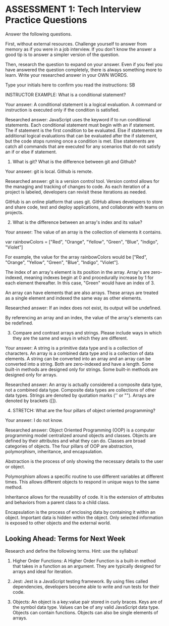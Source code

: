 # ASSESSMENT 1: Tech Interview Practice Questions

Answer the following questions.

First, without external resources. Challenge yourself to answer from memory as if you were in a job interview. If you don't know the answer a good tip is to answer a simpler version of the question.

Then, research the question to expand on your answer. Even if you feel you have answered the question completely, there is always something more to learn. Write your researched answer in your OWN WORDS.

Type your initials here to confirm you read the instructions: SB

INSTRUCTOR EXAMPLE: What is a conditional statement?

Your answer: A conditional statement is a logical evaluation. A command or instruction is executed only if the condition is satisfied.

Researched answer: JavaScript uses the keyword if to run conditional statements. Each conditional statement must begin with an if statement. The if statement is the first condition to be evaluated. Else if statements are additional logical evaluations that can be evaluated after the if statement, but the code stops running once a condition is met. Else statements are catch all commands that are executed for any scenarios that do not satisfy an if or else if statement.

1. What is git? What is the difference between git and Github?

Your answer: git is local. Github is remote.

Researched answer: git is a version control tool. Version control allows for the managing and tracking of changes to code. As each iteration of a project is labeled, developers can revisit these iterations as needed.

GitHub is an online platform that uses git. GitHub allows developers to store and share code, test and deploy applications, and collaborate with teams on projects.

2. What is the difference between an array's index and its value?

Your answer: The value of an array is the collection of elements it contains.

var rainbowColors = ["Red", "Orange", "Yellow", "Green", "Blue", "Indigo", "Violet"]

For example, the value for the array rainbowColors would be ["Red", "Orange", "Yellow", "Green", "Blue", "Indigo", "Violet"].

The index of an array's element is its position in the array. Array's are zero-indexed, meaning indexes begin at 0 and procedurally increase by 1 for each element thereafter. In this case, "Green" would have an index of 3.

An array can have elements that are also arrays. These arrays are treated as a single element and indexed the same way as other elements.

Researched answer: If an index does not exist, its output will be undefined.

By referencing an array and an index, the value of the array's elements can be redefined.

3. Compare and contrast arrays and strings. Please include ways in which they are the same and ways in which they are different.

Your answer: A string is a primitive data type and is a collection of characters. An array is a combined data type and is a collection of data elements. A string can be converted into an array and an array can be converted into a string. Both are zero-indexed and have a length. Some built-in methods are designed only for strings. Some built-in methods are designed only for arrays.

Researched answer: An array is actually considered a composite data type, not a combined data type. Composite data types are collections of other data types. Strings are denoted by quotation marks ('' or ""). Arrays are denoted by brackets ([]).

4. STRETCH: What are the four pillars of object oriented programming?

Your answer: I do not know.

Researched answer: Object Oriented Programming (OOP) is a computer programming model centralized around objects and classes. Objects are defined by their attributes and what they can do. Classes are broad categories of objects. The four pillars of OOP are abstraction, polymorphism, inheritance, and encapsulation.

Abstraction is the process of only showing the necessary details to the user or object.

Polymorphism allows a specific routine to use different variables at different times. This allows different objects to respond in unique ways to the same method.

Inheritance allows for the reusability of code. It is the extension of attributes and behaviors from a parent class to a child class.

Encapsulation is the process of enclosing data by containing it within an object. Important data is hidden within the object. Only selected information is exposed to other objects and the external world.

## Looking Ahead: Terms for Next Week

Research and define the following terms. Hint: use the syllabus!

1. Higher Order Functions: A Higher Order Function is a built-in method that takes in a function as an argument. They are typically designed for arrays and ideal for iteration.

2. Jest: Jest is a JavaScript testing framework. By using files called dependencies, developers become able to write and run tests for their code.

3. Objects: An object is a key:value pair stored in curly braces. Keys are of the symbol data type. Values can be of any valid JavaScript data type. Objects can contain functions. Objects can also be single elements of arrays.
